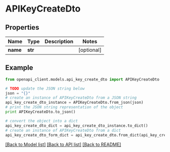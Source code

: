 # APIKeyCreateDto


## Properties

Name | Type | Description | Notes
------------ | ------------- | ------------- | -------------
**name** | **str** |  | [optional] 

## Example

```python
from openapi_client.models.api_key_create_dto import APIKeyCreateDto

# TODO update the JSON string below
json = "{}"
# create an instance of APIKeyCreateDto from a JSON string
api_key_create_dto_instance = APIKeyCreateDto.from_json(json)
# print the JSON string representation of the object
print APIKeyCreateDto.to_json()

# convert the object into a dict
api_key_create_dto_dict = api_key_create_dto_instance.to_dict()
# create an instance of APIKeyCreateDto from a dict
api_key_create_dto_form_dict = api_key_create_dto.from_dict(api_key_create_dto_dict)
```
[[Back to Model list]](../README.md#documentation-for-models) [[Back to API list]](../README.md#documentation-for-api-endpoints) [[Back to README]](../README.md)



